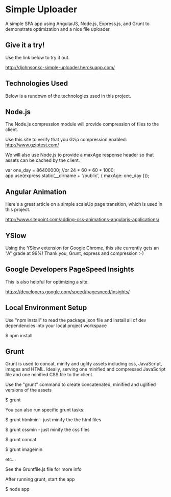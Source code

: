 Simple Uploader
=====================================
A simple SPA app using AngularJS, Node.js, Express.js, and Grunt to demonstrate optimization and a nice file uploader.

## Give it a try!

Use the link below to try it out. 

http://djohnsonkc-simple-uploader.herokuapp.com/


## Technologies Used

Below is a rundown of the technologies used in this project.


Node.js
-------------------

The Node.js compression module will provide compression of files to the client. 

Use this site to verify that you Gzip compression enabled: http://www.gziptest.com/

We will also use Node.js to provide a maxAge response header so that assets can be cached by the client.

var one_day = 86400000; //or 24 * 60 * 60 * 1000;
app.use(express.static(__dirname + '/public', { maxAge: one_day }));


Angular Animation
------------------

Here's a great article on a simple scaleUp page transition, which is used in this project.

http://www.sitepoint.com/adding-css-animations-angularjs-applications/


YSlow
------------------
Using the YSlow extension for Google Chrome, this site currently gets an "A" grade at 99%! Thank you, Grunt, express and compression :-)


Google Developers PageSpeed Insights
------------------
This is also helpful for optimizing a site.

https://developers.google.com/speed/pagespeed/insights/



Local Environment Setup
------------------
Use "npm install" to read the package.json file and install all of dev dependencies into your local project workspace

$ npm install


Grunt
-------------------

Grunt is used to concat, minify and uglify assets including css, JavaScript, images and HTML. Ideally, serving one minified and compressed JavaScript file and one minified CSS file to the client. 

Use the "grunt" command to create concatenated, minified and uglified versions of the assets 

$ grunt 

You can also run specific grunt tasks:

$ grunt htmlmin - just minify the the html files

$ grunt cssmin - just minify the css files

$ grunt concat

$ grunt imagemin

etc...

See the Gruntfile.js file for more info


After running grunt, start the app

$ node app


